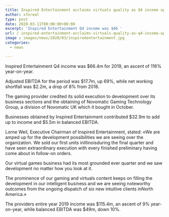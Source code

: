 ```yaml
---
title: Inspired Entertainment acclaims virtuals quality as Q4 income up 116
author: xforeal 
type: post
date: 2020-03-11T00:00:00+00:00
excerpt: 'Inspired Entertainment Q4 income was $66 '
url: / inspired-entertainment-acclaims-virtuals-quality-as-q4-income-up-116/
image : images/news/2020/03/inspiredentertainment.jpg
categories:
  - news

---
```

Inspired Entertainment Q4 income was $66.4m for 2019, an ascent of 116&percnt; year-on-year. 

Adjusted EBITDA for the period was $17.7m, up 69&percnt;, while net working shortfall was $2.2m, a drop of 8&percnt; from 2018. 

The gaming provider credited its solid execution to development over its business sections and the obtaining of Novomatic Gaming Technology Group, a division of Novomatic UK which it bought in October. 

Businesses obtained by Inspired Entertainment contributed $32.9m to add up to income and $5.5m in balanced EBITDA. 

Lorne Weil, Executive Chairman of Inspired Entertainment, stated: &#171;We are amped up for the development possibilities we are seeing over the organization. We sold our first units inIllinoisduring the final quarter and have seen extraordinary execution with every finished preliminary having come about in follow-on orders. 

Our virtual games business had its most grounded ever quarter and we saw development no matter how you look at it. 

The prominence of our gaming and virtuals content keeps on filling the development in our intelligent business and we are seeing noteworthy outcomes from the ongoing dispatch of six new intuitive clients inNorth America.&#187; 

The providers entire year 2019 income was $115.4m, an ascent of 9&percnt; year-on-year, while balanced EBITDA was $49m, down 10&percnt;.